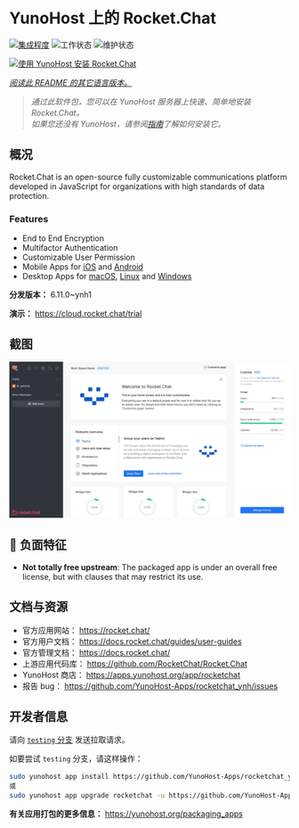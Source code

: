 <!--
注意：此 README 由 <https://github.com/YunoHost/apps/tree/master/tools/readme_generator> 自动生成
请勿手动编辑。
-->

# YunoHost 上的 Rocket.Chat

[![集成程度](https://dash.yunohost.org/integration/rocketchat.svg)](https://ci-apps.yunohost.org/ci/apps/rocketchat/) ![工作状态](https://ci-apps.yunohost.org/ci/badges/rocketchat.status.svg) ![维护状态](https://ci-apps.yunohost.org/ci/badges/rocketchat.maintain.svg)

[![使用 YunoHost 安装 Rocket.Chat](https://install-app.yunohost.org/install-with-yunohost.svg)](https://install-app.yunohost.org/?app=rocketchat)

*[阅读此 README 的其它语言版本。](./ALL_README.md)*

> *通过此软件包，您可以在 YunoHost 服务器上快速、简单地安装 Rocket.Chat。*  
> *如果您还没有 YunoHost，请参阅[指南](https://yunohost.org/install)了解如何安装它。*

## 概况

Rocket.Chat is an open-source fully customizable communications platform developed in JavaScript for organizations with high standards of data protection.

### Features

- End to End Encryption
- Multifactor Authentication
- Customizable User Permission
- Mobile Apps for [iOS](https://apps.apple.com/app/rocket-chat/id1148741252) and [Android](https://play.google.com/store/apps/details?id=chat.rocket.android)
- Desktop Apps for [macOS](https://apps.apple.com/br/app/rocket-chat/id1086818840), [Linux](https://snapcraft.io/rocketchat-desktop) and [Windows](https://releases.rocket.chat/desktop/latest/download)

**分发版本：** 6.11.0~ynh1

**演示：** <https://cloud.rocket.chat/trial>

## 截图

![Rocket.Chat 的截图](./doc/screenshots/screenshot.jpg)

## :red_circle: 负面特征

- **Not totally free upstream**: The packaged app is under an overall free license, but with clauses that may restrict its use.

## 文档与资源

- 官方应用网站： <https://rocket.chat/>
- 官方用户文档： <https://docs.rocket.chat/guides/user-guides>
- 官方管理文档： <https://docs.rocket.chat/>
- 上游应用代码库： <https://github.com/RocketChat/Rocket.Chat>
- YunoHost 商店： <https://apps.yunohost.org/app/rocketchat>
- 报告 bug： <https://github.com/YunoHost-Apps/rocketchat_ynh/issues>

## 开发者信息

请向 [`testing` 分支](https://github.com/YunoHost-Apps/rocketchat_ynh/tree/testing) 发送拉取请求。

如要尝试 `testing` 分支，请这样操作：

```bash
sudo yunohost app install https://github.com/YunoHost-Apps/rocketchat_ynh/tree/testing --debug
或
sudo yunohost app upgrade rocketchat -u https://github.com/YunoHost-Apps/rocketchat_ynh/tree/testing --debug
```

**有关应用打包的更多信息：** <https://yunohost.org/packaging_apps>
